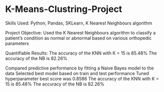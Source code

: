 # K-Means-Clustring-Project

Skills Used: Python, Pandas, SKLearn, K Nearest Neighbours algorithm

Project Objective: Used the K Nearest Neighbours algorithm to classify a patient’s condition as normal or abnormal based on various orthopedic parameters

Quantifiable Results: The accuracy of the KNN with K = 15 is 85.48% The accuracy of the NB is 82.26%

Compared predictive performance by fitting a Naive Bayes model to the data
Selected best model based on train and test performance
Tuned hyperparameter best score was 0.8586
The accuracy of the KNN with K = 15 is 85.48%
The accuracy of the NB is 82.26%
